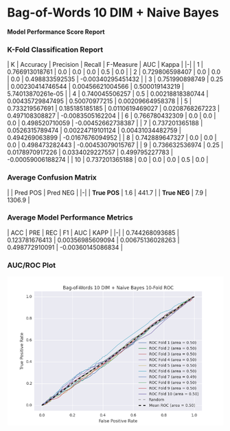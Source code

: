 # Bag-of-Words 10 DIM + Naive Bayes
**Model Performance Score Report**

### K-Fold Classification Report
| K | Accuracy | Precision | Recall | F-Measure | AUC | Kappa |
|-|
| 1 | 0.766913018761 | 0.0 | 0.0 | 0.0 | 0.5 | 0.0 |
| 2 | 0.729806598407 | 0.0 | 0.0 | 0.0 | 0.498833592535 | -0.00340295451432 |
| 3 | 0.751990898749 | 0.25 | 0.00230414746544 | 0.00456621004566 | 0.500019143219 | 5.74013870261e-05 |
| 4 | 0.740045506257 | 0.5 | 0.00218818380744 | 0.00435729847495 | 0.50070977215 | 0.00209664958378 |
| 5 | 0.733219567691 | 0.185185185185 | 0.0110619469027 | 0.0208768267223 | 0.497108308827 | -0.0083505162204 |
| 6 | 0.766780432309 | 0.0 | 0.0 | 0.0 | 0.498520710059 | -0.00452662738387 |
| 7 | 0.737201365188 | 0.0526315789474 | 0.00224719101124 | 0.00431034482759 | 0.494269063899 | -0.0167676094952 |
| 8 | 0.742889647327 | 0.0 | 0.0 | 0.0 | 0.498473282443 | -0.00453079015767 |
| 9 | 0.736632536974 | 0.25 | 0.0178970917226 | 0.0334029227557 | 0.499795227783 | -0.00059006188274 |
| 10 | 0.737201365188 | 0.0 | 0.0 | 0.0 | 0.5 | 0.0 |

### Average Confusion Matrix
| | Pred POS | Pred NEG |
|-|
| **True POS** | 1.6 | 441.7 |
| **True NEG** | 7.9 | 1306.9 |

### Average Model Performance Metrics
| ACC | PRE | REC | F1 | AUC | KAPP |
|-|
| 0.744268093685 | 0.123781676413 | 0.00356985609094 | 0.00675136028263 | 0.498772910091 | -0.00360145086834 |

### AUC/ROC Plot
![ROC Plot](bag-of-words_10_dim_+_naive_bayes_auc-plot.png)
